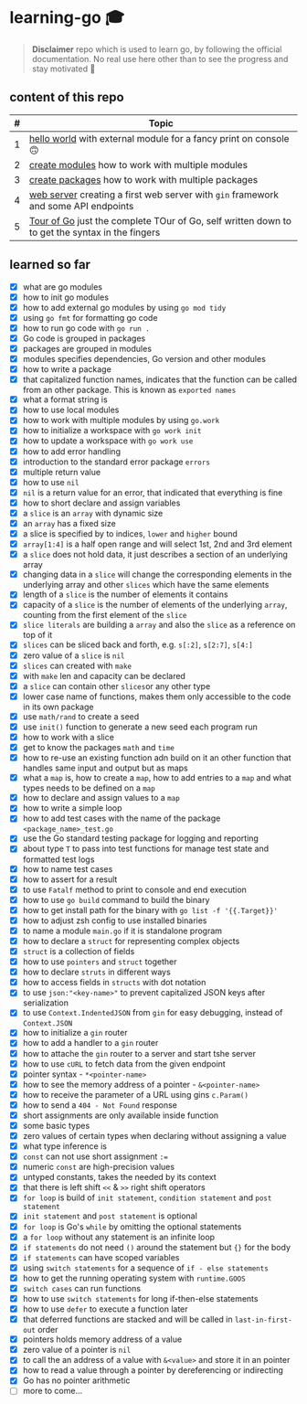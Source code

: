 # learning-go 🎓
> **Disclaimer** repo which is used to learn go, by following the official documentation. No real use here other than to see the progress and stay motivated 🥳

## content of this repo

| #   | Topic                                                                                                        |
| --- | ------------------------------------------------------------------------------------------------------------ |
| 1   | [hello world](hello) with external module for a fancy print on console 🙃                                     |
| 2   | [create modules](create_modules) how to work with multiple modules                                           |
| 3   | [create packages](create_packages) how to work with multiple packages                                        |
| 4   | [web server](web_server) creating a first web server with `gin` framework and some API endpoints             |
| 5   | [Tour of Go](tour_of_go) just the complete TOur of Go, self written down to to get the syntax in the fingers |

## learned so far

* [x] what are go modules
* [x] how to init go modules
* [x] how to add external go modules by using `go mod tidy`
* [x] using `go fmt` for formatting go code
* [x] how to run go code with `go run .`
* [x] Go code is grouped in packages
* [x] packages are grouped in modules
* [x] modules specifies dependencies, Go version and other modules
* [x] how to write a package
* [x] that capitalized function names, indicates that the function can be called from an other package. This is known as `exported names`
* [x] what a format string is
* [x] how to use local modules
* [x] how to work with multiple modules by using `go.work`
* [x] how to initialize a workspace with `go work init`
* [x] how to update a workspace with `go work use`
* [x] how to add error handling
* [x] introduction to the standard error package `errors`
* [x] multiple return value
* [x] how to use `nil`
* [x] `nil` is a return value for an error, that indicated that everything is fine
* [x] how to short declare and assign variables
* [x] a `slice` is an `array` with dynamic size
* [x] an `array` has a fixed size
* [x] a slice is specified by to indices, `lower` and `higher` bound
* [x] `array[1:4]` is a half open range and will select 1st, 2nd and 3rd element
* [x] a `slice` does not hold data, it just describes a section of an underlying array
* [x] changing data in a `slice` will change the corresponding elements in the underlying array and other `slices` which have the same elements
* [x] length of a `slice` is the number of elements it contains
* [x] capacity of a `slice` is the number of elements of the underlying `array`, counting from the first element of the `slice`
* [x] `slice literals` are building a `array` and also the `slice` as a reference on top of it
* [x] `slices` can be sliced back and forth, e.g. `s[:2]`, `s[2:7]`, `s[4:]`
* [x] zero value of a `slice` is `nil`
* [x] `slices` can created with `make`
* [x] with `make` len and capacity can be declared
* [x] a `slice` can contain other `slices`or any other type
* [x] lower case name of functions, makes them only accessible to the code in its own package
* [x] use `math/rand` to create a seed
* [x] use `init()` function to generate a new seed each program run
* [x] how to work with a slice
* [x] get to know the packages `math` and `time`
* [x] how to re-use an existing function adn build on it an other function that handles same input and output but as maps
* [x] what a `map` is, how to create a `map`, how to add entries to a `map` and what types needs to be defined on a `map`
* [x] how to declare and assign values to a `map`
* [x] how to write a simple loop
* [x] how to add test cases with the name of the package `<package_name>_test.go`
* [x] use the Go standard testing package for logging and reporting
* [x] about type `T` to pass into test functions for manage test state and formatted test logs
* [x] how to name test cases
* [x] how to assert for a result
* [x] to use `Fatalf` method to print to console and end execution
* [x] how to use `go build` command to build the binary
* [x] how to get install path for the binary with `go list -f '{{.Target}}'`
* [x] how to adjust zsh config to use installed binaries
* [x] to name a module `main.go` if it is standalone program
* [x] how to declare a `struct` for representing complex objects
* [x] `struct` is a collection of fields
* [x] how to use `pointers` and `struct` together
* [x] how to declare `struts` in different ways
* [x] how to access fields in `structs` with dot notation
* [x] to use `json:"<key-name>"` to prevent capitalized JSON keys after serialization
* [x] to use `Context.IndentedJSON` from `gin` for easy debugging, instead of `Context.JSON`
* [x] how to initialize a `gin` router
* [x] how to add a handler to a `gin` router
* [x] how to attache the `gin` router to a server and start tshe server
* [x] how to use `cURL` to fetch data from the given endpoint
* [x] pointer syntax - `*<pointer-name>`
* [x] how to see the memory address of a pointer - `&<pointer-name>`
* [x] how to receive the parameter of a URL using gins `c.Param()`
* [x] how to send a `404 - Not Found` response
* [x] short assignments are only available inside function
* [x] some basic types
* [x] zero values of certain types when declaring without assigning a value
* [x] what type inference is
* [x] `const` can not use short assignment `:=`
* [x] numeric `const` are high-precision values
* [x] untyped constants, takes the needed by its context
* [x] that there is left shift `<<` & `>>` right shift operators
* [x] `for loop` is build of `init statement`, `condition statement` and `post statement`
* [x] `init statement` and `post statement` is optional
* [x] `for loop` is Go's `while` by omitting the optional statements
* [x] a `for loop` without any statement is an infinite loop
* [x] `if statements` do not need `()` around the statement but `{}` for the body
* [x] `if statements` can have scoped variables
* [x] using `switch statements` for a sequence of `if - else statements`
* [x] how to get the running operating system with `runtime.GOOS`
* [x] `switch cases` can run functions
* [x] how to use `switch statements` for long if-then-else statements
* [x] how to use `defer` to execute a function later
* [x] that deferred functions are stacked and will be called in `last-in-first-out` order
* [x] pointers holds memory address of a value
* [x] zero value of a pointer is `nil`
* [x] to call the an address of a value with `&<value>` and store it in an pointer
* [x] how to read a value through a pointer by dereferencing or indirecting
* [x] Go has no pointer arithmetic
* [ ] more to come...
